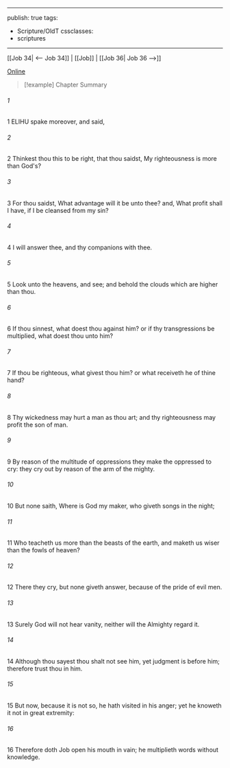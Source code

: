 

---
publish: true
tags:
  - Scripture/OldT
cssclasses:
  - scriptures
---
[[Job 34| <-- Job 34]] | [[Job]] | [[Job 36| Job 36 -->]]

[Online](https://churchofjesuschrist.org/study/scriptures/ot/job/35?lang=eng)

>[!example] Chapter Summary
>
###### 1
1 ELIHU spake moreover, and said,
###### 2
2 Thinkest thou this to be right, that thou saidst, My righteousness is more than God's?
###### 3
3 For thou saidst, What advantage will it be unto thee?  and, What profit shall I have, if I be cleansed from my sin?
###### 4
4 I will answer thee, and thy companions with thee.
###### 5
5 Look unto the heavens, and see; and behold the clouds which are higher than thou.
###### 6
6 If thou sinnest, what doest thou against him?  or if thy transgressions be multiplied, what doest thou unto him?
###### 7
7 If thou be righteous, what givest thou him?  or what receiveth he of thine hand?
###### 8
8 Thy wickedness may hurt a man as thou art; and thy righteousness may profit the son of man.
###### 9
9 By reason of the multitude of oppressions they make the oppressed to cry: they cry out by reason of the arm of the mighty.
###### 10
10 But none saith, Where is God my maker, who giveth songs in the night;
###### 11
11 Who teacheth us more than the beasts of the earth, and maketh us wiser than the fowls of heaven?
###### 12
12 There they cry, but none giveth answer, because of the pride of evil men.
###### 13
13 Surely God will not hear vanity, neither will the Almighty regard it.
###### 14
14 Although thou sayest thou shalt not see him, yet judgment is before him; therefore trust thou in him.
###### 15
15 But now, because it is not so, he hath visited in his anger; yet he knoweth it not in great extremity:
###### 16
16 Therefore doth Job open his mouth in vain; he multiplieth words without knowledge.




